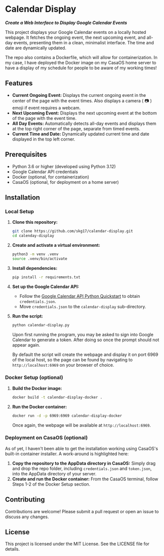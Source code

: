 # Calendar Display
***Create a Web Interface to Display Google Calendar Events***

This project displays your Google Calendar events on a locally hosted webpage. It fetches the ongoing event, the next upcoming event, and all-day events, presenting them in a clean, minimalist interface. The time and date are dynamically updated.

The repo also contains a Dockerfile, which will allow for containerization. In my case, I have deployed the Docker image on my CasaOS home server to have a display of my schedule for people to be aware of my working times!

## Features
- **Current Ongoing Event:** Displays the current ongoing event in the center of the page with the event times. Also displays a camera ( &#128247; ) emoji if event requires a webcam.
- **Next Upcoming Event:** Displays the next upcoming event at the bottom of the page with the event time.
- **All Day Events:** Automatically detects all-day events and displays them at the top right corner of the page, separate from timed events.
- **Current Time and Date:** Dynamically updated current time and date displayed in the top left corner.

## Prerequisites
- Python 3.6 or higher (developed using Python 3.12)
- Google Calendar API credentials
- Docker (optional, for containerization)
- CasaOS (optional, for deployment on a home server)

## Installation
### Local Setup
1. **Clone this repository:**
    ```bash
    git clone https://github.com/skg17/calendar-display.git
    cd calenday-display
    ```
2. **Create and activate a virtual environment:**
    ```bash
    python3 -m venv .venv
    source .venv/bin/activate
    ```
3. **Install dependencies:**
    ```bash
    pip install -r requirements.txt
    ```
4. **Set up the Google Calendar API:**
    - Follow the [Google Calendar API Python Quickstart](https://developers.google.com/calendar/api/quickstart/python) to obtain `credentials.json`.
    - Move `credentials.json` to the `calendar-display` sub-directory.
5. **Run the script:**
    ```bash
    python calendar-display.py
    ```
    Upon first running the program, you may be asked to sign into Google Calendar to generate a token. After doing so once the prompt should not appear again.
    
    By default the script will create the webpage and display it on port 6969 of the local host, so the page can be found by navigating to `http://localhost:6969` on your browser of choice.

### Docker Setup (optional)
1. **Build the Docker image:**
    ```bash
    docker build -t calendar-display-docker .
    ```
2. **Run the Docker container:**
    ```bash
    docker run -d -p 6969:6969 calendar-display-docker
    ```
    Once again, the webpage will be available at `http://localhost:6969`.

### Deployment on CasaOS (optional)
As of yet, I haven't been able to get the installation working using CasaOS's built-in container installer. A work-around is highlighted here:
1. **Copy the repository to the AppData directory in CasaOS:**
    Simply drag and drop the repo folder, including `credentials.json` and `token.json`, into the AppData directory of your server.
2. **Create and run the Docker container:**
    From the CasaOS terminal, follow Steps 1-2 of the Docker Setup section.

## Contributing
Contributions are welcome! Please submit a pull request or open an issue to discuss any changes.

## License
This project is licensed under the MIT License. See the LICENSE file for details.